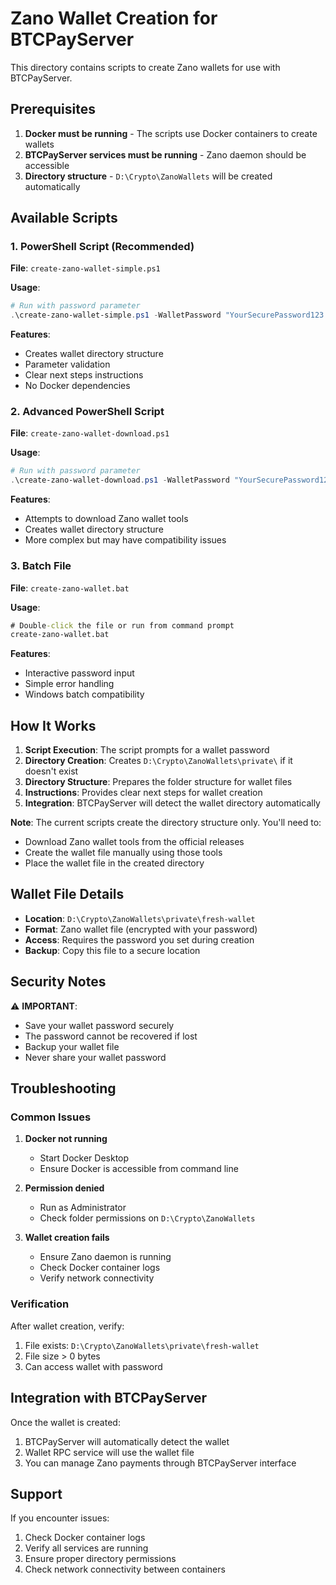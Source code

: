 # Zano Wallet Creation for BTCPayServer

This directory contains scripts to create Zano wallets for use with BTCPayServer.

## Prerequisites

1. **Docker must be running** - The scripts use Docker containers to create wallets
2. **BTCPayServer services must be running** - Zano daemon should be accessible
3. **Directory structure** - `D:\Crypto\ZanoWallets` will be created automatically

## Available Scripts

### 1. PowerShell Script (Recommended)
**File**: `create-zano-wallet-simple.ps1`

**Usage**:
```powershell
# Run with password parameter
.\create-zano-wallet-simple.ps1 -WalletPassword "YourSecurePassword123!"
```

**Features**:
- Creates wallet directory structure
- Parameter validation
- Clear next steps instructions
- No Docker dependencies

### 2. Advanced PowerShell Script
**File**: `create-zano-wallet-download.ps1`

**Usage**:
```powershell
# Run with password parameter
.\create-zano-wallet-download.ps1 -WalletPassword "YourSecurePassword123!"
```

**Features**:
- Attempts to download Zano wallet tools
- Creates wallet directory structure
- More complex but may have compatibility issues

### 3. Batch File
**File**: `create-zano-wallet.bat`

**Usage**:
```cmd
# Double-click the file or run from command prompt
create-zano-wallet.bat
```

**Features**:
- Interactive password input
- Simple error handling
- Windows batch compatibility

## How It Works

1. **Script Execution**: The script prompts for a wallet password
2. **Directory Creation**: Creates `D:\Crypto\ZanoWallets\private\` if it doesn't exist
3. **Directory Structure**: Prepares the folder structure for wallet files
4. **Instructions**: Provides clear next steps for wallet creation
5. **Integration**: BTCPayServer will detect the wallet directory automatically

**Note**: The current scripts create the directory structure only. You'll need to:
- Download Zano wallet tools from the official releases
- Create the wallet file manually using those tools
- Place the wallet file in the created directory

## Wallet File Details

- **Location**: `D:\Crypto\ZanoWallets\private\fresh-wallet`
- **Format**: Zano wallet file (encrypted with your password)
- **Access**: Requires the password you set during creation
- **Backup**: Copy this file to a secure location

## Security Notes

⚠️ **IMPORTANT**: 
- Save your wallet password securely
- The password cannot be recovered if lost
- Backup your wallet file
- Never share your wallet password

## Troubleshooting

### Common Issues

1. **Docker not running**
   - Start Docker Desktop
   - Ensure Docker is accessible from command line

2. **Permission denied**
   - Run as Administrator
   - Check folder permissions on `D:\Crypto\ZanoWallets`

3. **Wallet creation fails**
   - Ensure Zano daemon is running
   - Check Docker container logs
   - Verify network connectivity

### Verification

After wallet creation, verify:
1. File exists: `D:\Crypto\ZanoWallets\private\fresh-wallet`
2. File size > 0 bytes
3. Can access wallet with password

## Integration with BTCPayServer

Once the wallet is created:
1. BTCPayServer will automatically detect the wallet
2. Wallet RPC service will use the wallet file
3. You can manage Zano payments through BTCPayServer interface

## Support

If you encounter issues:
1. Check Docker container logs
2. Verify all services are running
3. Ensure proper directory permissions
4. Check network connectivity between containers
